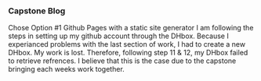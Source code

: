 ### Capstone Blog

Chose Option #1 Github Pages with a static site generator
I am following the steps in setting up my github account through the DHbox.
Because I experianced problems with the last section of work, I had to create a new DHbox.
My work is lost. Therefore, following step 11 & 12, my DHbox failed to retrieve refrences.
I believe that this is the case due to the capstone bringing each weeks work together.


